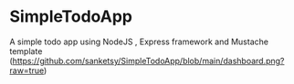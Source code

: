 # SimpleTodoApp
A simple todo app using NodeJS , Express framework and Mustache template
(https://github.com/sanketsy/SimpleTodoApp/blob/main/dashboard.png?raw=true)
